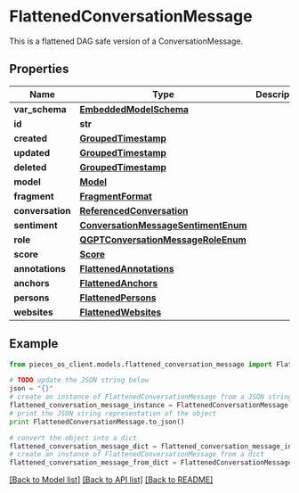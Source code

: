 # FlattenedConversationMessage

This is a flattened DAG safe version of a ConversationMessage.

## Properties
Name | Type | Description | Notes
------------ | ------------- | ------------- | -------------
**var_schema** | [**EmbeddedModelSchema**](EmbeddedModelSchema.md) |  | [optional] 
**id** | **str** |  | 
**created** | [**GroupedTimestamp**](GroupedTimestamp.md) |  | 
**updated** | [**GroupedTimestamp**](GroupedTimestamp.md) |  | 
**deleted** | [**GroupedTimestamp**](GroupedTimestamp.md) |  | [optional] 
**model** | [**Model**](Model.md) |  | [optional] 
**fragment** | [**FragmentFormat**](FragmentFormat.md) |  | [optional] 
**conversation** | [**ReferencedConversation**](ReferencedConversation.md) |  | 
**sentiment** | [**ConversationMessageSentimentEnum**](ConversationMessageSentimentEnum.md) |  | [optional] 
**role** | [**QGPTConversationMessageRoleEnum**](QGPTConversationMessageRoleEnum.md) |  | 
**score** | [**Score**](Score.md) |  | [optional] 
**annotations** | [**FlattenedAnnotations**](FlattenedAnnotations.md) |  | [optional] 
**anchors** | [**FlattenedAnchors**](FlattenedAnchors.md) |  | [optional] 
**persons** | [**FlattenedPersons**](FlattenedPersons.md) |  | [optional] 
**websites** | [**FlattenedWebsites**](FlattenedWebsites.md) |  | [optional] 

## Example

```python
from pieces_os_client.models.flattened_conversation_message import FlattenedConversationMessage

# TODO update the JSON string below
json = "{}"
# create an instance of FlattenedConversationMessage from a JSON string
flattened_conversation_message_instance = FlattenedConversationMessage.from_json(json)
# print the JSON string representation of the object
print FlattenedConversationMessage.to_json()

# convert the object into a dict
flattened_conversation_message_dict = flattened_conversation_message_instance.to_dict()
# create an instance of FlattenedConversationMessage from a dict
flattened_conversation_message_from_dict = FlattenedConversationMessage.from_dict(flattened_conversation_message_dict)
```
[[Back to Model list]](../README.md#documentation-for-models) [[Back to API list]](../README.md#documentation-for-api-endpoints) [[Back to README]](../README.md)


